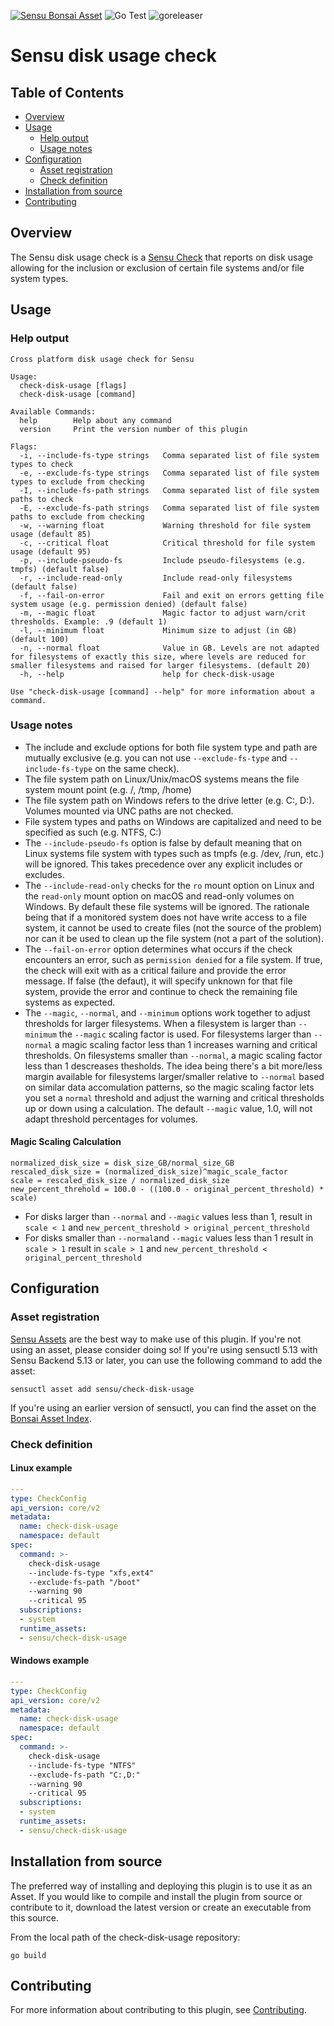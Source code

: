 [![Sensu Bonsai Asset](https://img.shields.io/badge/Bonsai-Download%20Me-brightgreen.svg?colorB=89C967&logo=sensu)](https://bonsai.sensu.io/assets/sensu/check-disk-usage)
![Go Test](https://github.com/sensu/check-disk-usage/workflows/Go%20Test/badge.svg)
![goreleaser](https://github.com/sensu/check-disk-usage/workflows/goreleaser/badge.svg)

# Sensu disk usage check

## Table of Contents
- [Overview](#overview)
- [Usage](#usage)
  - [Help output](#help-output)
  - [Usage notes](#usage-notes)
- [Configuration](#configuration)
  - [Asset registration](#asset-registration)
  - [Check definition](#check-definition)
- [Installation from source](#installation-from-source)
- [Contributing](#contributing)

## Overview

The Sensu disk usage check is a [Sensu Check][2] that reports on disk usage
allowing for the inclusion or exclusion of certain file systems and/or file
system types.

## Usage

### Help output
```
Cross platform disk usage check for Sensu

Usage:
  check-disk-usage [flags]
  check-disk-usage [command]

Available Commands:
  help        Help about any command
  version     Print the version number of this plugin

Flags:
  -i, --include-fs-type strings   Comma separated list of file system types to check
  -e, --exclude-fs-type strings   Comma separated list of file system types to exclude from checking
  -I, --include-fs-path strings   Comma separated list of file system paths to check
  -E, --exclude-fs-path strings   Comma separated list of file system paths to exclude from checking
  -w, --warning float             Warning threshold for file system usage (default 85)
  -c, --critical float            Critical threshold for file system usage (default 95)
  -p, --include-pseudo-fs         Include pseudo-filesystems (e.g. tmpfs) (default false)
  -r, --include-read-only         Include read-only filesystems (default false)
  -f, --fail-on-error             Fail and exit on errors getting file system usage (e.g. permission denied) (default false)
  -m, --magic float               Magic factor to adjust warn/crit thresholds. Example: .9 (default 1)
  -l, --minimum float             Minimum size to adjust (in GB) (default 100)
  -n, --normal float              Value in GB. Levels are not adapted for filesystems of exactly this size, where levels are reduced for smaller filesystems and raised for larger filesystems. (default 20)
  -h, --help                      help for check-disk-usage

Use "check-disk-usage [command] --help" for more information about a command.
```

### Usage notes

* The include and exclude options for both file system type and path are
mutually exclusive (e.g. you can not use `--exclude-fs-type` and
`--include-fs-type` on the same check).
* The file system path on Linux/Unix/macOS systems means the file system mount
point (e.g. /, /tmp, /home)
* The file system path on Windows refers to the drive letter (e.g. C:, D:).
Volumes mounted via UNC paths are not checked.
* File system types and paths on Windows are capitalized and need to be
specified as such (e.g. NTFS, C:)
* The `--include-pseudo-fs` option is false by default meaning that on Linux
systems file system with types such as tmpfs (e.g. /dev, /run, etc.) will
be ignored. This takes precedence over any explicit includes or excludes.
* The `--include-read-only` checks for the `ro` mount option on Linux and the
`read-only` mount option on macOS and read-only volumes on Windows.  By default
these file systems will be ignored. The rationale being that if a monitored
system does not have write access to a file system, it cannot be used to create
files (not the source of the problem) nor can it be used to clean up the file
system (not a part of the solution).
* The `--fail-on-error` option determines what occurs if the check encounters an
error, such as `permission denied` for a file system.  If true, the check will
exit with as a critical failure and provide the error message.  If false (the
defaut), it will specify unknown for that file system, provide the error and
continue to check the remaining file systems as expected.
* The `--magic`, `--normal`, and `--minimum` options work together to adjust 
thresholds for larger filesystems. When a filesystem is larger than `--minimum` 
the `--magic` scaling factor is used. For filesystems larger than `--normal` a magic scaling 
factor less than 1 increases warning and critical thresholds. On filesystems
smaller than `--normal`, a magic scaling factor less than 1 descreases thesholds.
The idea being there's a bit more/less margin available for filesystems 
larger/smaller relative to `--normal` based on similar data accomulation patterns, so the magic scaling factor lets you set a `normal` threshold and adjust the warning and critical thresholds up or down using a calculation.  The default `--magic` value, 1.0, will not adapt threshold percentages for volumes. 

#### Magic Scaling Calculation

```
normalized_disk_size = disk_size_GB/normal_size_GB
rescaled_disk_size = (normalized_disk_size)^magic_scale_factor
scale = rescaled_disk_size / normalized_disk_size
new_percent_threhold = 100.0 - ((100.0 - original_percent_threshold) * scale)
```

* For disks larger than `--normal` and `--magic` values less than 1, 
result in `scale < 1` and `new_percent_threshold > original_percent_threshold`  
* For disks smaller than `--normal`and `--magic` values less than 1 result in `scale > 1` 
result in `scale > 1` and `new_percent_threshold < original_percent_threshold`  

## Configuration

### Asset registration

[Sensu Assets][4] are the best way to make use of this plugin. If you're not
using an asset, please consider doing so! If you're using sensuctl 5.13 with
Sensu Backend 5.13 or later, you can use the following command to add the asset:

```
sensuctl asset add sensu/check-disk-usage
```

If you're using an earlier version of sensuctl, you can find the asset on the [Bonsai Asset Index][3].

### Check definition

#### Linux example

```yml
---
type: CheckConfig
api_version: core/v2
metadata:
  name: check-disk-usage
  namespace: default
spec:
  command: >-
    check-disk-usage
    --include-fs-type "xfs,ext4"
    --exclude-fs-path "/boot"
    --warning 90
    --critical 95
  subscriptions:
  - system
  runtime_assets:
  - sensu/check-disk-usage
```

#### Windows example
```yml
---
type: CheckConfig
api_version: core/v2
metadata:
  name: check-disk-usage
  namespace: default
spec:
  command: >-
    check-disk-usage
    --include-fs-type "NTFS"
    --exclude-fs-path "C:,D:"
    --warning 90
    --critical 95
  subscriptions:
  - system
  runtime_assets:
  - sensu/check-disk-usage
```

## Installation from source

The preferred way of installing and deploying this plugin is to use it as an
Asset. If you would like to compile and install the plugin from source or
contribute to it, download the latest version or create an executable from this
source.

From the local path of the check-disk-usage repository:

```
go build
```

## Contributing

For more information about contributing to this plugin, see [Contributing][1].

[1]: https://github.com/sensu/sensu-go/blob/master/CONTRIBUTING.md
[2]: https://docs.sensu.io/sensu-go/latest/reference/checks/
[3]: https://bonsai.sensu.io/assets/sensu/check-disk-usage
[4]: https://docs.sensu.io/sensu-go/latest/reference/assets/
